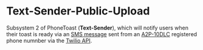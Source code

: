 # Text-Sender-Public-Upload

Subsystem 2 of PhoneToast (**Text-Sender**), which will notify users when their toast is ready via an <u>SMS message</u> sent from an [A2P-10DLC](https://support.twilio.com/hc/en-us/articles/1260800720410-What-is-A2P-10DLC-) registered phone numnber via the [Twilio API](https://www.twilio.com/).